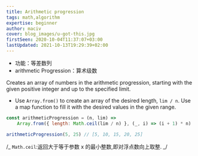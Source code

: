 ```yaml
---
title: Arithmetic progression
tags: math,algorithm
expertise: beginner
author: maciv
cover: blog_images/u-got-this.jpg
firstSeen: 2020-10-04T11:37:07+03:00
lastUpdated: 2021-10-13T19:29:39+02:00
---
```


-   功能：等差数列
-   arithmetic Progression：算术级数

Creates an array of numbers in the arithmetic progression, starting with the given positive integer and up to the specified limit.

-   Use `Array.from()` to create an array of the desired length, `lim / n`. Use a map function to fill it with the desired values in the given range.

```js
const arithmeticProgression = (n, lim) =>
	Array.from({ length: Math.ceil(lim / n) }, (_, i) => (i + 1) * n)
```

```js
arithmeticProgression(5, 25) // [5, 10, 15, 20, 25]
```

/_
`Math.ceil`:返回大于等于参数 x 的最小整数,即对浮点数向上取整.
_/
